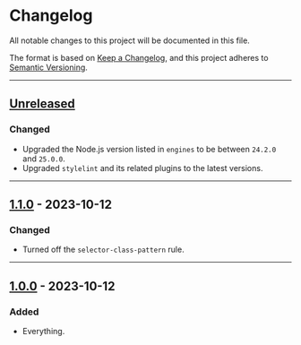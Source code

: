 # Changelog

All notable changes to this project will be documented in this file.

The format is based on [Keep a Changelog](https://keepachangelog.com/en/1.0.0/),
and this project adheres to [Semantic
Versioning](https://semver.org/spec/v2.0.0.html).

--------------------------------------------------------------------------------

## [Unreleased]

### Changed

- Upgraded the Node.js version listed in `engines` to be between `24.2.0` and
  `25.0.0`.
- Upgraded `stylelint` and its related plugins to the latest versions.

--------------------------------------------------------------------------------

## [1.1.0] - 2023-10-12

### Changed

- Turned off the `selector-class-pattern` rule.

--------------------------------------------------------------------------------

## [1.0.0] - 2023-10-12

### Added

- Everything.

[Unreleased]: https://github.com/dfranklinau/stylelint-config-dfranklinau/compare/v1.1.0...HEAD
[1.1.0]: https://github.com/dfranklinau/stylelint-config-dfranklinau/releases/tag/v1.1.0
[1.0.0]: https://github.com/dfranklinau/stylelint-config-dfranklinau/releases/tag/v1.0.0
